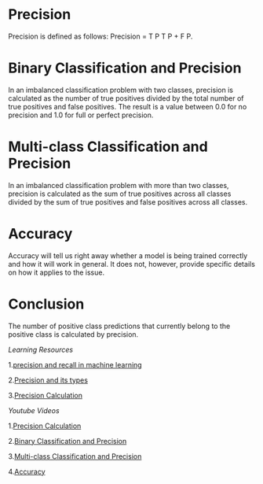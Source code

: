 # Precision
Precision is defined as follows: Precision = T P T P + F P.

# Binary Classification and Precision
In an imbalanced classification problem with two classes, precision is calculated as the number of true positives divided by the total number of true positives and false positives. The result is a value between 0.0 for no precision and 1.0 for full or perfect precision.

# Multi-class Classification and Precision
In an imbalanced classification problem with more than two classes, precision is calculated as the sum of true positives across all classes divided by the sum of true positives and false positives across all classes.

# Accuracy
Accuracy will tell us right away whether a model is being trained correctly and how it will work in general. It does not, however, provide specific details on how it applies to the issue.

# Conclusion
The number of positive class predictions that currently belong to the positive class is calculated by precision.

_Learning Resources_

1.[precision and recall in machine learning](https://www.javatpoint.com/precision-and-recall-in-machine-learning)

2.[Precision and its types](https://deepchecks.com/glossary/precision-in-machine-learning)

3.[Precision Calculation](https://en.wikipedia.org/wiki/Precision_and_recall)

_Youtube Videos_

1.[Precision Calculation](https://www.youtube.com/watch?v=RYFViaaJxE8)

2.[Binary Classification and Precision
](https://www.youtube.com/watch?v=NnmKeYUYMPY)

3.[Multi-class Classification and Precision
](https://www.youtube.com/watch?v=wvMjy5rdBU8)

4.[Accuracy](https://www.youtube.com/watch?v=T3qs3qpMANU) 
